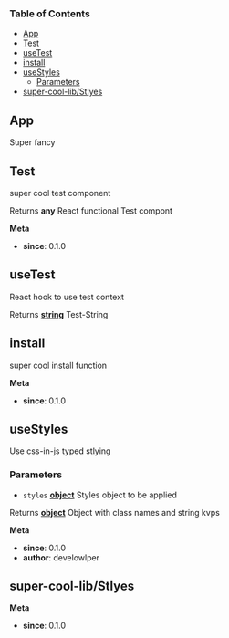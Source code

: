 <!-- Generated by documentation.js. Update this documentation by updating the source code. -->

### Table of Contents

-   [App][1]
-   [Test][2]
-   [useTest][3]
-   [install][4]
-   [useStyles][5]
    -   [Parameters][6]
-   [super-cool-lib/Stlyes][7]

## App

Super fancy

## Test

super cool test component

Returns **any** React functional Test compont

**Meta**

-   **since**: 0.1.0

## useTest

React hook to use test context

Returns **[string][8]** Test-String

## install

super cool install function

**Meta**

-   **since**: 0.1.0

## useStyles

Use css-in-js typed stlying

### Parameters

-   `styles` **[object][9]** Styles object to be applied

Returns **[object][9]** Object with class names and string kvps

**Meta**

-   **since**: 0.1.0
-   **author**: develowlper

## super-cool-lib/Stlyes

**Meta**

-   **since**: 0.1.0

[1]: #app

[2]: #test

[3]: #usetest

[4]: #install

[5]: #usestyles

[6]: #parameters

[7]: #super-cool-libstlyes

[8]: https://developer.mozilla.org/docs/Web/JavaScript/Reference/Global_Objects/String

[9]: https://developer.mozilla.org/docs/Web/JavaScript/Reference/Global_Objects/Object
